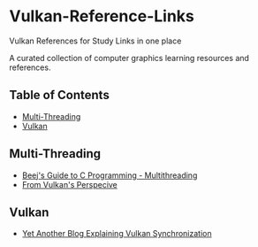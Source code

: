 # Vulkan-Reference-Links
Vulkan References for Study Links in one place

A curated collection of computer graphics learning resources and references.

## Table of Contents
- [Multi-Threading](#multi-threading)
- [Vulkan](#vulkan)

## Multi-Threading
- [Beej's Guide to C Programming - Multithreading](https://beej.us/guide/bgc/html/split/multithreading.html)
- [From Vulkan's Perspecive](https://vkguide.dev/docs/extra-chapter/multithreading/)

## Vulkan
- [Yet Another Blog Explaining Vulkan Synchronization](https://themaister.net/blog/2019/08/14/yet-another-blog-explaining-vulkan-synchronization/)
  
